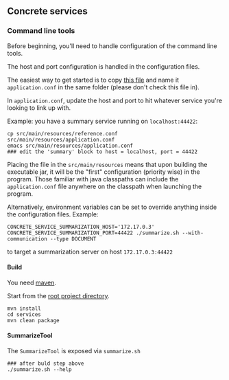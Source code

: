 ## Concrete services

### Command line tools

Before beginning, you'll need to handle configuration of the command
line tools.

The host and port configuration is handled in the configuration files.

The easiest way to get started is to copy
[this file](src/main/reference.conf) and name it `application.conf` in
the same folder (please don't check this file in).

In `application.conf`, update the host and port to hit whatever service you're
looking to link up with.

Example: you have a summary service running on `localhost:44422`:

``` shell
cp src/main/resources/reference.conf src/main/resources/application.conf
emacs src/main/resources/application.conf
### edit the 'summary' block to host = localhost, port = 44422
```

Placing the file in the `src/main/resources` means that upon building
the executable jar, it will be the "first" configuration (priority
wise) in the program. Those familiar with java classpaths can include
the `application.conf` file anywhere on the classpath when launching
the program.

Alternatively, environment variables can be set to override anything
inside the configuration files. Example:

``` shell
CONCRETE_SERVICE_SUMMARIZATION_HOST='172.17.0.3' CONCRETE_SERVICE_SUMMARIZATION_PORT=44422 ./summarize.sh --with-communication --type DOCUMENT
```

to target a summarization server on host `172.17.0.3:44422`

#### Build

You need [maven](https://maven.apache.org/).

Start from the [root project directory](..).

``` shell
mvn install
cd services
mvn clean package
```

#### SummarizeTool

The `SummarizeTool` is exposed via `summarize.sh`

``` shell
### after buld step above
./summarize.sh --help
```
